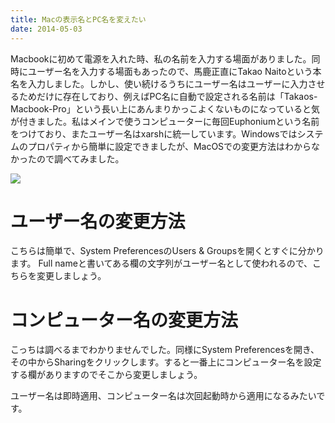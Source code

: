 ```yaml
---
title: Macの表示名とPC名を変えたい
date: 2014-05-03
---
```


Macbookに初めて電源を入れた時、私の名前を入力する場面がありました。同時にユーザー名を入力する場面もあったので、馬鹿正直にTakao Naitoという本名を入力しました。しかし、使い続けるうちにユーザー名はユーザーに入力させるためだけに存在しており、例えばPC名に自動で設定される名前は「Takaos-Macbook-Pro」という長い上にあんまりかっこよくないものになっていると気が付きました。私はメインで使うコンピューターに毎回Euphoniumという名前をつけており、またユーザー名はxarshに統一しています。Windowsではシステムのプロパティから簡単に設定できましたが、MacOSでの変更方法はわからなかったので調べてみました。

![](https://photos.xar.sh/14091151562_90ef2b4928_b_d.jpg)

# ユーザー名の変更方法
こちらは簡単で、System PreferencesのUsers & Groupsを開くとすぐに分かります。 Full nameと書いてある欄の文字列がユーザー名として使われるので、こちらを変更しましょう。

# コンピューター名の変更方法
こっちは調べるまでわかりませんでした。同様にSystem Preferencesを開き、その中からSharingをクリックします。すると一番上にコンピューター名を設定する欄がありますのでそこから変更しましょう。

ユーザー名は即時適用、コンピューター名は次回起動時から適用になるみたいです。
